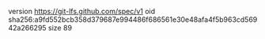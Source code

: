 version https://git-lfs.github.com/spec/v1
oid sha256:a9fd552bcb358d379687e994486f686561e30e48afa4f5b963cd56942a266295
size 89
